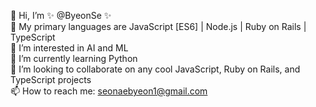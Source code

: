 👋 Hi, I’m ✨ @ByeonSe ✨ <br>
💪 My primary languages are JavaScript [ES6] | Node.js | Ruby on Rails | TypeScript <br>
👀 I’m interested in AI and ML <br>
🌱 I’m currently learning Python <br>
💞️ I’m looking to collaborate on any cool JavaScript, Ruby on Rails, and TypeScript projects <br>
📫 How to reach me: seonaebyeon1@gmail.com <br>

<!---
ByeonSe/ByeonSe is a ✨ special ✨ repository because its `README.md` (this file) appears on your GitHub profile.
You can click the Preview link to take a look at your changes.
--->
